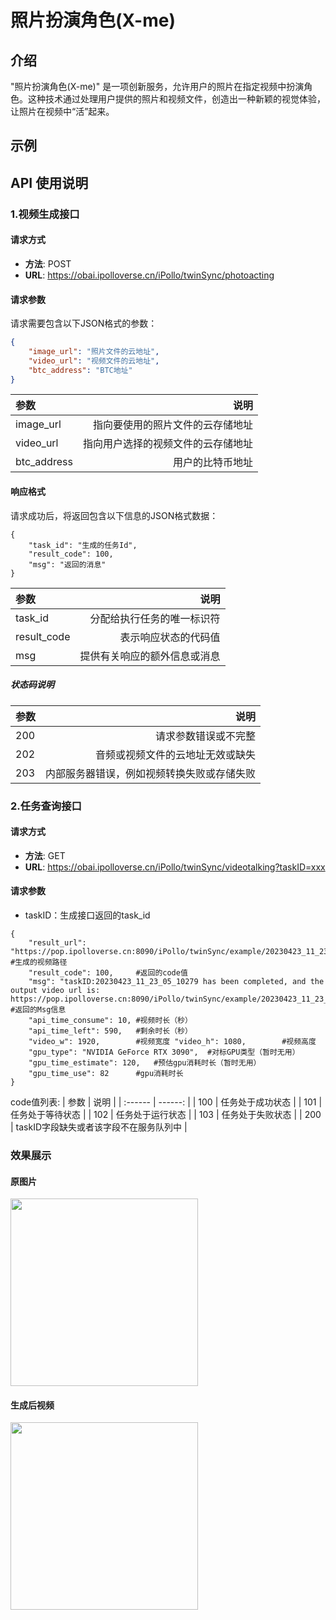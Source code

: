 # 照片扮演角色(X-me)

## 介绍
"照片扮演角色(X-me)" 是一项创新服务，允许用户的照片在指定视频中扮演角色。这种技术通过处理用户提供的照片和视频文件，创造出一种新颖的视觉体验，让照片在视频中“活”起来。

## 示例

## API 使用说明

### 1.视频生成接口

#### 请求方式
- **方法**: POST
- **URL**: https://obai.ipolloverse.cn/iPollo/twinSync/photoacting

#### 请求参数
请求需要包含以下JSON格式的参数：
```json
{
    "image_url": "照片文件的云地址",
    "video_url": "视频文件的云地址",
    "btc_address": "BTC地址"
}
```
| 参数 | 说明 |
| :------ | ------: |
| image_url  | 指向要使用的照片文件的云存储地址  |
| video_url | 指向用户选择的视频文件的云存储地址  |
| btc_address  | 用户的比特币地址  |


#### 响应格式
请求成功后，将返回包含以下信息的JSON格式数据：
```
{
    "task_id": "生成的任务Id",
    "result_code": 100,
    "msg": "返回的消息"
}
```
| 参数 | 说明 |
| :------ | ------: |
| task_id  | 分配给执行任务的唯一标识符  |
| result_code | 表示响应状态的代码值  |
| msg  | 提供有关响应的额外信息或消息  |

##### 状态码说明
| 参数 | 说明 |
| :------ | ------: |
| 200  | 请求参数错误或不完整  |
| 202 | 音频或视频文件的云地址无效或缺失  |
| 203  | 内部服务器错误，例如视频转换失败或存储失败  |


### 2.任务查询接口

#### 请求方式

- **方法**: GET
- **URL**: https://obai.ipolloverse.cn/iPollo/twinSync/videotalking?taskID=xxx

#### 请求参数
 - taskID：生成接口返回的task_id

```
{
    "result_url": "https://pop.ipolloverse.cn:8090/iPollo/twinSync/example/20230423_11_23_05_10279.mp4",    #生成的视频路径
    "result_code": 100,     #返回的code值
    "msg": "taskID:20230423_11_23_05_10279 has been completed, and the output video url is: https://pop.ipolloverse.cn:8090/iPollo/twinSync/example/20230423_11_23_05_10279.mp4",   #返回的Msg信息
    "api_time_consume": 10, #视频时长（秒）
    "api_time_left": 590,   #剩余时长（秒）
    "video_w": 1920,        #视频宽度 "video_h": 1080,        #视频高度
    "gpu_type": "NVIDIA GeForce RTX 3090",  #对标GPU类型（暂时无用）
    "gpu_time_estimate": 120,   #预估gpu消耗时长（暂时无用）
    "gpu_time_use": 82      #gpu消耗时长
} 
```
code值列表: 
| 参数 | 说明 |
| :------ | ------: |
| 100  | 任务处于成功状态  |
| 101 | 任务处于等待状态  |
| 102  | 任务处于运行状态  |
| 103  | 任务处于失败状态  |
| 200  | taskID字段缺失或者该字段不在服务队列中  |

### 效果展示

#### 原图片
<img src="https://obai.aimc.digital/resource/photoacting/source.jpg" width="300" height="300">

#### 生成后视频
<a href="https://obai.aimc.digital/resource/photoacting/dest.mp4">
    <img src="https://obai.aimc.digital/resource/photoacting/dest.png" width="300" height="300">
</a>
